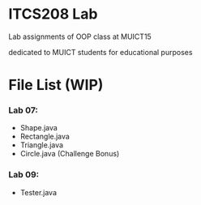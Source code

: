 # ITCS208 Lab
Lab assignments of OOP class at MUICT15

dedicated to MUICT students for educational purposes

# File List (WIP)

### Lab 07:
- Shape.java
- Rectangle.java
- Triangle.java
- Circle.java (Challenge Bonus)

### Lab 09:
- Tester.java
